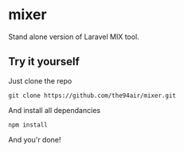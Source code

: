 # mixer
Stand alone version of Laravel MIX tool.

## Try it yourself
Just clone the repo
```
git clone https://github.com/the94air/mixer.git
```
And install all dependancies
```
npm install
```
And you'r done!
